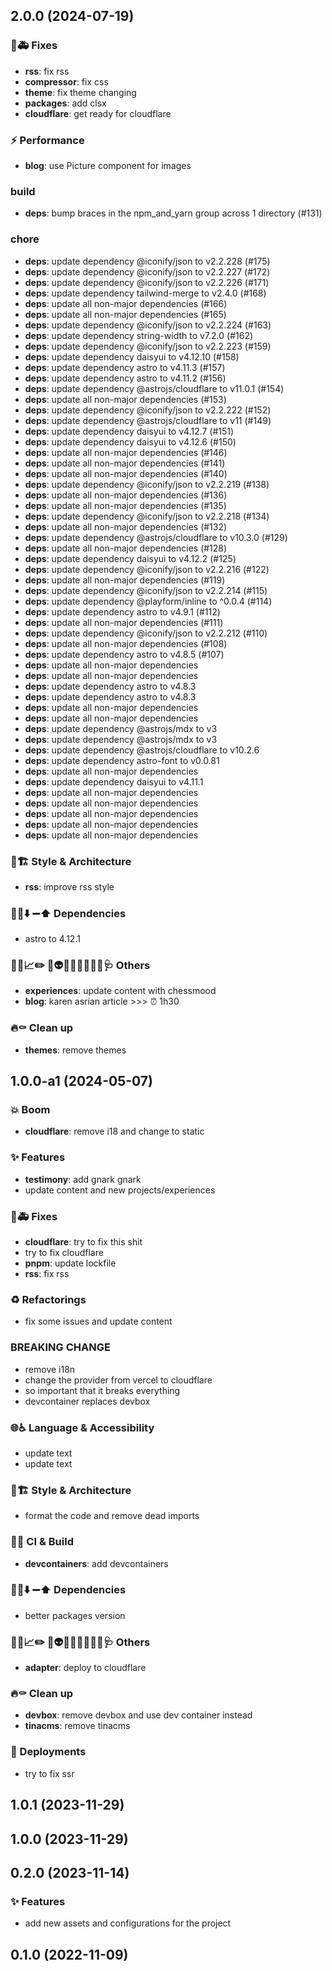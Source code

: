 ## 2.0.0 (2024-07-19)

### 🐛🚑️ Fixes

- **rss**: fix rss
- **compressor**: fix css
- **theme**: fix theme changing
- **packages**: add clsx
- **cloudflare**: get ready for cloudflare

### ⚡️ Performance

- **blog**: use Picture component for images

### build

- **deps**: bump braces in the npm_and_yarn group across 1 directory (#131)

### chore

- **deps**: update dependency @iconify/json to v2.2.228 (#175)
- **deps**: update dependency @iconify/json to v2.2.227 (#172)
- **deps**: update dependency @iconify/json to v2.2.226 (#171)
- **deps**: update dependency tailwind-merge to v2.4.0 (#168)
- **deps**: update all non-major dependencies (#166)
- **deps**: update all non-major dependencies (#165)
- **deps**: update dependency @iconify/json to v2.2.224 (#163)
- **deps**: update dependency string-width to v7.2.0 (#162)
- **deps**: update dependency @iconify/json to v2.2.223 (#159)
- **deps**: update dependency daisyui to v4.12.10 (#158)
- **deps**: update dependency astro to v4.11.3 (#157)
- **deps**: update dependency astro to v4.11.2 (#156)
- **deps**: update dependency @astrojs/cloudflare to v11.0.1 (#154)
- **deps**: update all non-major dependencies (#153)
- **deps**: update dependency @iconify/json to v2.2.222 (#152)
- **deps**: update dependency @astrojs/cloudflare to v11 (#149)
- **deps**: update dependency daisyui to v4.12.7 (#151)
- **deps**: update dependency daisyui to v4.12.6 (#150)
- **deps**: update all non-major dependencies (#146)
- **deps**: update all non-major dependencies (#141)
- **deps**: update all non-major dependencies (#140)
- **deps**: update dependency @iconify/json to v2.2.219 (#138)
- **deps**: update all non-major dependencies (#136)
- **deps**: update all non-major dependencies (#135)
- **deps**: update dependency @iconify/json to v2.2.218 (#134)
- **deps**: update all non-major dependencies (#132)
- **deps**: update dependency @astrojs/cloudflare to v10.3.0 (#129)
- **deps**: update all non-major dependencies (#128)
- **deps**: update dependency daisyui to v4.12.2 (#125)
- **deps**: update dependency @iconify/json to v2.2.216 (#122)
- **deps**: update all non-major dependencies (#119)
- **deps**: update dependency @iconify/json to v2.2.214 (#115)
- **deps**: update dependency @playform/inline to ^0.0.4 (#114)
- **deps**: update dependency astro to v4.9.1 (#112)
- **deps**: update all non-major dependencies (#111)
- **deps**: update dependency @iconify/json to v2.2.212 (#110)
- **deps**: update all non-major dependencies (#108)
- **deps**: update dependency astro to v4.8.5 (#107)
- **deps**: update all non-major dependencies
- **deps**: update all non-major dependencies
- **deps**: update dependency astro to v4.8.3
- **deps**: update dependency astro to v4.8.3
- **deps**: update all non-major dependencies
- **deps**: update all non-major dependencies
- **deps**: update dependency @astrojs/mdx to v3
- **deps**: update dependency @astrojs/mdx to v3
- **deps**: update dependency @astrojs/cloudflare to v10.2.6
- **deps**: update dependency astro-font to v0.0.81
- **deps**: update all non-major dependencies
- **deps**: update dependency daisyui to v4.11.1
- **deps**: update all non-major dependencies
- **deps**: update all non-major dependencies
- **deps**: update all non-major dependencies
- **deps**: update all non-major dependencies
- **deps**: update all non-major dependencies

### 🎨🏗️ Style & Architecture

- **rss**: improve rss style

### 📌➕⬇️ ➖⬆️  Dependencies

- astro to 4.12.1

### 🔐🚧📈✏️ 💩👽️🍻💬🥚🌱🚩🥅🩺 Others

- **experiences**: update content with chessmood
- **blog**: karen asrian article >>> ⏰ 1h30

### 🔥⚰️  Clean up

- **themes**: remove themes

## 1.0.0-a1 (2024-05-07)

### 💥 Boom

- **cloudflare**: remove i18 and change to static

### ✨ Features

- **testimony**: add gnark gnark
- update content and new projects/experiences

### 🐛🚑️ Fixes

- **cloudflare**: try to fix this shit
- try to fix cloudflare
- **pnpm**: update lockfile
- **rss**: fix rss

### ♻️  Refactorings

- fix some issues and update content

### BREAKING CHANGE

- remove i18n
- change the provider from vercel to cloudflare
- so important that it breaks everything
- devcontainer replaces devbox

### 🌐♿️ Language & Accessibility

- update text
- update text

### 🎨🏗️ Style & Architecture

- format the code and remove dead imports

### 💚👷 CI & Build

- **devcontainers**: add devcontainers

### 📌➕⬇️ ➖⬆️  Dependencies

- better packages version

### 🔐🚧📈✏️ 💩👽️🍻💬🥚🌱🚩🥅🩺 Others

- **adapter**: deploy to cloudflare

### 🔥⚰️  Clean up

- **devbox**: remove devbox and use dev container instead
- **tinacms**: remove tinacms

### 🚀 Deployments

- try to fix ssr

## 1.0.1 (2023-11-29)

## 1.0.0 (2023-11-29)

## 0.2.0 (2023-11-14)

### ✨ Features

- add new assets and configurations for the project

## 0.1.0 (2022-11-09)

